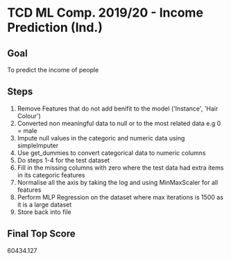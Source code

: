 # TCD ML Comp. 2019/20 - Income Prediction (Ind.)

## Goal
To predict the income of people


## Steps
1. Remove Features that do not add benifit to the model ('Instance', 'Hair Colour')
2. Converted non meaningful data to null or to the most related data e.g 0 = male
3. Impute null values in the categoric and numeric data using simpleImputer
4. Use get_dummies to convert categorical data to numeric columns
5. Do steps 1-4 for the test dataset
6. Fill in the missing columns with zero where the test data had extra items in its
    categoric features
7. Normalise all the axis by taking the log and using MinMaxScaler for all features
8. Perform MLP Regression on the dataset where max iterations is 1500 as it is a large
    dataset
9. Store back into file

## Final Top Score
60434.127  
